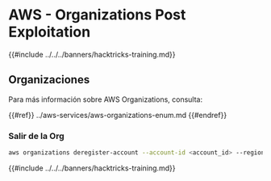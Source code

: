 # AWS - Organizations Post Exploitation

{{#include ../../../banners/hacktricks-training.md}}

## Organizaciones

Para más información sobre AWS Organizations, consulta:

{{#ref}}
../aws-services/aws-organizations-enum.md
{{#endref}}

### Salir de la Org
```bash
aws organizations deregister-account --account-id <account_id> --region <region>
```
{{#include ../../../banners/hacktricks-training.md}}

